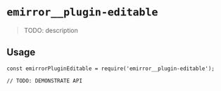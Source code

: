 # `emirror__plugin-editable`

> TODO: description

## Usage

```
const emirrorPluginEditable = require('emirror__plugin-editable');

// TODO: DEMONSTRATE API
```
